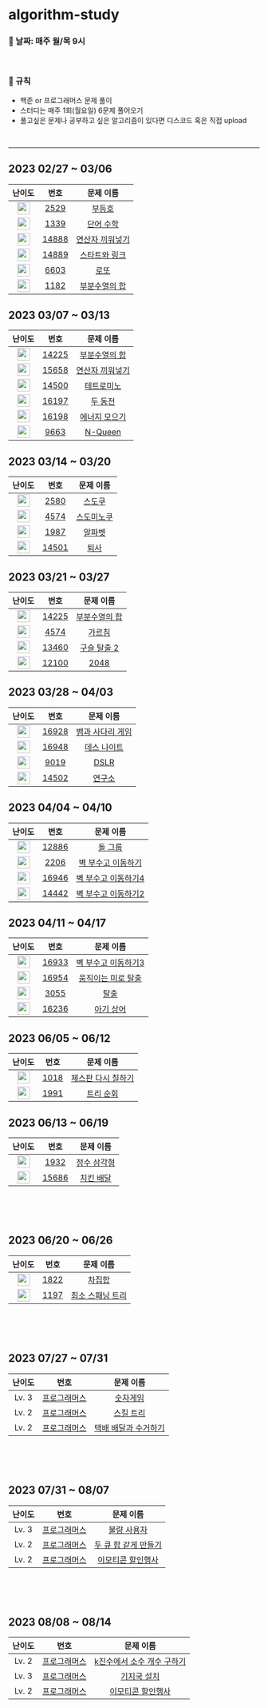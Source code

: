 # algorithm-study

### :calendar: 날짜: 매주 월/목 9시

<br>

### :running: 규칙
* 백준 or 프로그래머스 문제 풀이
* 스터디는 매주 1회(월요일) 6문제 풀어오기
* 풀고싶은 문제나 공부하고 싶은 알고리즘이 있다면 디스코드 혹은 직접 upload

<br>

***

## 2023 02/27 ~ 03/06

| 난이도 | 번호 | 문제 이름 |
|:------:|:----:|:---------:|
| <img height="25px" width="25px" src="https://static.solved.ac/tier_small/10.svg"/> | [2529](https://www.acmicpc.net/problem/2529) | [부등호](https://www.acmicpc.net/problem/2529) |
| <img height="25px" width="25px" src="https://static.solved.ac/tier_small/12.svg"/> | [1339](https://www.acmicpc.net/problem/1339) | [단어 수학](https://www.acmicpc.net/problem/1339) |
| <img height="25px" width="25px" src="https://static.solved.ac/tier_small/10.svg"/> | [14888](https://www.acmicpc.net/problem/14888) | [연산자 끼워넣기](https://www.acmicpc.net/problem/14888) |
| <img height="25px" width="25px" src="https://static.solved.ac/tier_small/9.svg"/> | [14889](https://www.acmicpc.net/problem/14889) | [스타트와 링크](https://www.acmicpc.net/problem/14889) |
| <img height="25px" width="25px" src="https://static.solved.ac/tier_small/9.svg"/> | [6603](https://www.acmicpc.net/problem/6603) | [로또](https://www.acmicpc.net/problem/6603) |
| <img height="25px" width="25px" src="https://static.solved.ac/tier_small/9.svg"/> | [1182](https://www.acmicpc.net/problem/1182) | [부분수열의 합](https://www.acmicpc.net/problem/1182) |

## 2023 03/07 ~ 03/13

| 난이도 | 번호 | 문제 이름 |
|:------:|:----:|:---------:|
| <img height="25px" width="25px" src="https://static.solved.ac/tier_small/10.svg"/> | [14225](https://www.acmicpc.net/problem/14225) | [부분수열의 합](https://www.acmicpc.net/problem/14225) |
| <img height="25px" width="25px" src="https://static.solved.ac/tier_small/9.svg"/> | [15658](https://www.acmicpc.net/problem/15658) | [연산자 끼워넣기](https://www.acmicpc.net/problem/15658) |
| <img height="25px" width="25px" src="https://static.solved.ac/tier_small/12.svg"/> | [14500](https://www.acmicpc.net/problem/14500) | [테트로미노](https://www.acmicpc.net/problem/14500) |
| <img height="25px" width="25px" src="https://static.solved.ac/tier_small/12.svg"/> | [16197](https://www.acmicpc.net/problem/16197) | [두 동전](https://www.acmicpc.net/problem/16197) |
| <img height="25px" width="25px" src="https://static.solved.ac/tier_small/10.svg"/> | [16198](https://www.acmicpc.net/problem/16198) | [에너지 모으기](https://www.acmicpc.net/problem/16198) |
| <img height="25px" width="25px" src="https://static.solved.ac/tier_small/12.svg"/> | [9663](https://www.acmicpc.net/problem/9663) | [N-Queen](https://www.acmicpc.net/problem/9663) |

## 2023 03/14 ~ 03/20

| 난이도 | 번호 | 문제 이름 |
|:------:|:----:|:---------:|
| <img height="25px" width="25px" src="https://static.solved.ac/tier_small/12.svg"/> | [2580](https://www.acmicpc.net/problem/2580) | [스도쿠](https://www.acmicpc.net/problem/2580) |
| <img height="25px" width="25px" src="https://static.solved.ac/tier_small/15.svg"/> | [4574](https://www.acmicpc.net/problem/4574) | [스도미노쿠](https://www.acmicpc.net/problem/4574) |
| <img height="25px" width="25px" src="https://static.solved.ac/tier_small/12.svg"/> | [1987](https://www.acmicpc.net/problem/1987) | [알파벳](https://www.acmicpc.net/problem/1987) |
| <img height="25px" width="25px" src="https://static.solved.ac/tier_small/8.svg"/> | [14501](https://www.acmicpc.net/problem/14501) | [퇴사](https://www.acmicpc.net/problem/14501) |

## 2023 03/21 ~ 03/27

| 난이도 | 번호 | 문제 이름 |
|:------:|:----:|:---------:|
| <img height="25px" width="25px" src="https://static.solved.ac/tier_small/10.svg"/> | [14225](https://www.acmicpc.net/problem/14225) | [부분수열의 합](https://www.acmicpc.net/problem/14225) |
| <img height="25px" width="25px" src="https://static.solved.ac/tier_small/12.svg"/> | [4574](https://www.acmicpc.net/problem/1062) | [가르침](https://www.acmicpc.net/problem/1062) |
| <img height="25px" width="25px" src="https://static.solved.ac/tier_small/15.svg"/> | [13460](https://www.acmicpc.net/problem/13460) | [구슬 탈출 2](https://www.acmicpc.net/problem/13460) |
| <img height="25px" width="25px" src="https://static.solved.ac/tier_small/14.svg"/> | [12100](https://www.acmicpc.net/problem/12100) | [2048](https://www.acmicpc.net/problem/12100) |

## 2023 03/28 ~ 04/03

| 난이도 | 번호 | 문제 이름 |
|:------:|:----:|:---------:|
| <img height="25px" width="25px" src="https://static.solved.ac/tier_small/11.svg"/> | [16928](https://www.acmicpc.net/problem/16928) | [뱀과 사다리 게임](https://www.acmicpc.net/problem/16928) |
| <img height="25px" width="25px" src="https://static.solved.ac/tier_small/10.svg"/> | [16948](https://www.acmicpc.net/problem/16948) | [데스 나이트](https://www.acmicpc.net/problem/16948) |
| <img height="25px" width="25px" src="https://static.solved.ac/tier_small/12.svg"/> | [9019](https://www.acmicpc.net/problem/9019) | [DSLR](https://www.acmicpc.net/problem/9019) |
| <img height="25px" width="25px" src="https://static.solved.ac/tier_small/12.svg"/> | [14502](https://www.acmicpc.net/problem/14502) | [연구소](https://www.acmicpc.net/problem/14502) |

## 2023 04/04 ~ 04/10

| 난이도 | 번호 | 문제 이름 |
|:------:|:----:|:---------:|
| <img height="25px" width="25px" src="https://static.solved.ac/tier_small/12.svg"/> | [12886](https://www.acmicpc.net/problem/12886) | [돌 그룹](https://www.acmicpc.net/problem/12886) |
| <img height="25px" width="25px" src="https://static.solved.ac/tier_small/13.svg"/> | [2206](https://www.acmicpc.net/problem/2206) | [벽 부수고 이동하기](https://www.acmicpc.net/problem/2206) |
| <img height="25px" width="25px" src="https://static.solved.ac/tier_small/14.svg"/> | [16946](https://www.acmicpc.net/problem/16946) | [벽 부수고 이동하기4](https://www.acmicpc.net/problem/16946) |
| <img height="25px" width="25px" src="https://static.solved.ac/tier_small/13.svg"/> | [14442](https://www.acmicpc.net/problem/14442) | [벽 부수고 이동하기2](https://www.acmicpc.net/problem/14442) |

## 2023 04/11 ~ 04/17

| 난이도 | 번호 | 문제 이름 |
|:------:|:----:|:---------:|
| <img height="25px" width="25px" src="https://static.solved.ac/tier_small/15.svg"/> | [16933](https://www.acmicpc.net/problem/16933) | [벽 부수고 이동하기3](https://www.acmicpc.net/problem/16933) |
| <img height="25px" width="25px" src="https://static.solved.ac/tier_small/13.svg"/> | [16954](https://www.acmicpc.net/problem/16954) | [움직이는 미로 탈출](https://www.acmicpc.net/problem/16954) |
| <img height="25px" width="25px" src="https://static.solved.ac/tier_small/12.svg"/> | [3055](https://www.acmicpc.net/problem/3055) | [탈출](https://www.acmicpc.net/problem/3055) |
| <img height="25px" width="25px" src="https://static.solved.ac/tier_small/13.svg"/> | [16236](https://www.acmicpc.net/problem/16236) | [아기 상어](https://www.acmicpc.net/problem/16236) |

## 2023 06/05 ~ 06/12

| 난이도 | 번호 | 문제 이름 |
|:------:|:----:|:---------:|
| <img height="25px" width="25px" src="https://static.solved.ac/tier_small/7.svg"/> | [1018](https://www.acmicpc.net/problem/1018) | [체스판 다시 칠하기](https://www.acmicpc.net/problem/1018) |
| <img height="25px" width="25px" src="https://static.solved.ac/tier_small/10.svg"/> | [1991](https://www.acmicpc.net/problem/1991) | [트리 순회](https://www.acmicpc.net/problem/1991) |

## 2023 06/13 ~ 06/19

| 난이도 | 번호 | 문제 이름 |
|:------:|:----:|:---------:|
| <img height="25px" width="25px" src="https://static.solved.ac/tier_small/10.svg"/> | [1932](https://www.acmicpc.net/problem/1932) | [정수 삼각형](https://www.acmicpc.net/problem/1932) |
| <img height="25px" width="25px" src="https://static.solved.ac/tier_small/11.svg"/> | [15686](https://www.acmicpc.net/problem/15686) | [치킨 배달](https://www.acmicpc.net/problem/15686) |

<br> <br> <br>

## 2023 06/20 ~ 06/26

| 난이도 | 번호 | 문제 이름 |
|:------:|:----:|:---------:|
| <img height="25px" width="25px" src="https://static.solved.ac/tier_small/7.svg"/> | [1822](https://www.acmicpc.net/problem/1822) | [차집합](https://www.acmicpc.net/problem/1822) |
| <img height="25px" width="25px" src="https://static.solved.ac/tier_small/12.svg"/> | [1197](https://www.acmicpc.net/problem/1197) | [최소 스패닝 트리](https://www.acmicpc.net/problem/1197) |

<br> <br> <br>

## 2023 07/27 ~ 07/31

| 난이도 | 번호 | 문제 이름 |
|:------:|:----:|:---------:|
| Lv. 3 | [프로그래머스](https://school.programmers.co.kr/learn/courses/30/lessons/12987?language=java) | [숫자게임](https://school.programmers.co.kr/learn/courses/30/lessons/12987?language=java) |
| Lv. 2 | [프로그래머스](https://school.programmers.co.kr/learn/courses/30/lessons/49993) | [스킬 트리](https://school.programmers.co.kr/learn/courses/30/lessons/49993) |
| Lv. 2 | [프로그래머스](https://school.programmers.co.kr/learn/courses/30/lessons/150369) | [택배 배달과 수거하기](https://school.programmers.co.kr/learn/courses/30/lessons/150369) |

<br> <br> <br>

## 2023 07/31 ~ 08/07

| 난이도 | 번호 | 문제 이름 |
|:------:|:----:|:---------:|
| Lv. 3 | [프로그래머스](https://school.programmers.co.kr/learn/courses/30/lessons/64064) | [불량 사용자](https://school.programmers.co.kr/learn/courses/30/lessons/64064) |
| Lv. 2 | [프로그래머스](https://school.programmers.co.kr/learn/courses/30/lessons/118667) | [두 큐 합 같게 만들기](https://school.programmers.co.kr/learn/courses/30/lessons/118667) |
| Lv. 2 | [프로그래머스](https://school.programmers.co.kr/learn/courses/30/lessons/150368) | [이모티콘 할인행사](https://school.programmers.co.kr/learn/courses/30/lessons/150368) |

<br> <br> <br>

## 2023 08/08 ~ 08/14

| 난이도 | 번호 | 문제 이름 |
|:------:|:----:|:---------:|
| Lv. 2 | [프로그래머스](https://school.programmers.co.kr/learn/courses/30/lessons/92335) | [k진수에서 소수 개수 구하기](https://school.programmers.co.kr/learn/courses/30/lessons/92335) |
| Lv. 3 | [프로그래머스](https://school.programmers.co.kr/learn/courses/30/lessons/12979) | [기지국 설치](https://school.programmers.co.kr/learn/courses/30/lessons/12979) |
| Lv. 2 | [프로그래머스](https://school.programmers.co.kr/learn/courses/30/lessons/150368) | [이모티콘 할인행사](https://school.programmers.co.kr/learn/courses/30/lessons/150368) |


